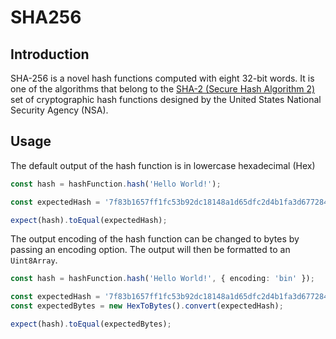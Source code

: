 # SHA256

## Introduction

SHA-256 is a novel hash functions computed with eight 32-bit words. It is one of the algorithms that belong to the
[SHA-2 (Secure Hash Algorithm 2)](https://en.wikipedia.org/wiki/SHA-2) set of cryptographic hash functions designed by
the
United States National Security Agency (NSA).

## Usage

The default output of the hash function is in lowercase hexadecimal (Hex)

```ts
const hash = hashFunction.hash('Hello World!');

const expectedHash = '7f83b1657ff1fc53b92dc18148a1d65dfc2d4b1fa3d677284addd200126d9069';

expect(hash).toEqual(expectedHash);
```

The output encoding of the hash function can be changed to bytes by passing an encoding option.
The output will then be formatted to an `Uint8Array`.

```ts
const hash = hashFunction.hash('Hello World!', { encoding: 'bin' });

const expectedHash = '7f83b1657ff1fc53b92dc18148a1d65dfc2d4b1fa3d677284addd200126d9069';
const expectedBytes = new HexToBytes().convert(expectedHash);

expect(hash).toEqual(expectedBytes);
```
